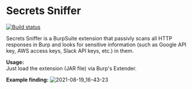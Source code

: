 # **Secrets Sniffer**

[![Build status](https://github.com/QueTheWizard/Burp-Secrets-Sniffer/workflows/Build/badge.svg)](https://github.com/QueTheWizard/Burp-Secrets-Sniffer/actions?query=workflow%3ABuild)

Secrets Sniffer is a BurpSuite extension that passivly scans all HTTP responses in Burp and looks for sensitive information (such as Google API key, AWS access keys, Slack API keys, etc.) in them.

**Usage:**  
Just load the extension (JAR file) via Burp's Extender.

**Example finding:** 
![2021-08-19_16-43-23](https://user-images.githubusercontent.com/20052885/130079537-c0072767-87a7-4d39-ad8a-d04a6974a6eb.png)

